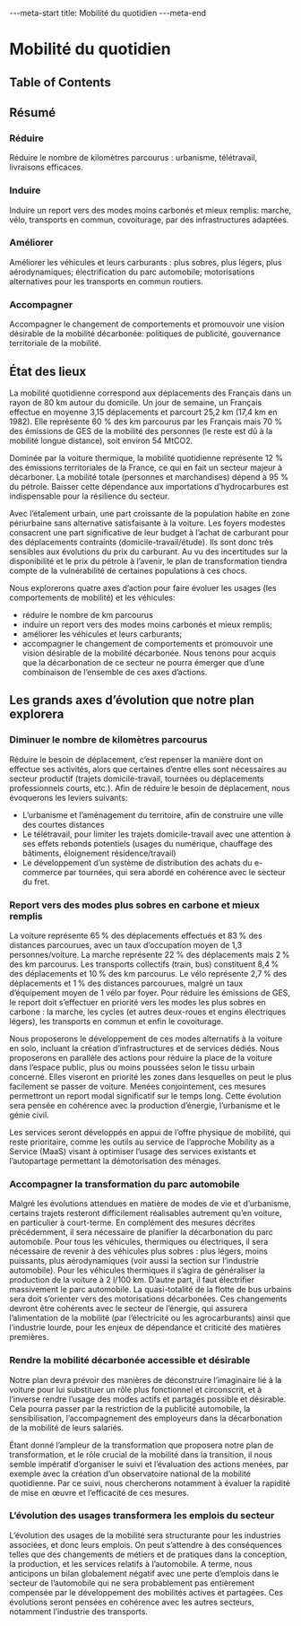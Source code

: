 ---meta-start
title: Mobilité du quotidien
---meta-end

# Mobilité du quotidien

## Table of Contents

## Résumé

### Réduire

Réduire le nombre de kilomètres parcourus : urbanisme, télétravail, livraisons efficaces.

### Induire

Induire un report vers des modes moins carbonés et mieux remplis: marche, vélo, transports en commun, covoiturage,
par des infrastructures adaptées.

### Améliorer

Améliorer les véhicules et leurs carburants : plus sobres, plus légers, plus aérodynamiques; électrification du parc automobile; motorisations alternatives pour les transports en commun routiers.

### Accompagner

Accompagner le changement de comportements et promouvoir une vision désirable de la mobilité décarbonée: politiques
de publicité, gouvernance territoriale de la mobilité.

## État des lieux

La mobilité quotidienne correspond aux déplacements des Français dans un rayon de 80 km autour du domicile. Un jour de semaine, un Français effectue en moyenne 3,15 déplacements et parcourt 25,2 km (17,4 km en 1982). Elle représente 60 % des km parcourus par les Français mais 70 % des émissions de GES de la mobilité des personnes (le reste est dû à la mobilité longue distance), soit environ 54 MtCO2.

Dominée par la voiture thermique, la mobilité quotidienne représente 12 % des émissions territoriales de la France, ce
qui en fait un secteur majeur à décarboner. La mobilité totale (personnes et marchandises) dépend à 95 % du pétrole. Baisser cette dépendance aux importations d’hydrocarbures est indispensable pour la résilience du secteur.

Avec l’étalement urbain, une part croissante de la population habite en zone périurbaine sans alternative satisfaisante à la
voiture. Les foyers modestes consacrent une part significative de leur budget à l’achat de carburant pour des déplacements contraints (domicile-travail/étude). Ils sont donc très sensibles aux évolutions du prix du carburant. Au vu des incertitudes sur la disponibilité et le prix du pétrole à l’avenir, le plan de transformation tiendra compte de la vulnérabilité de
certaines populations à ces chocs.

Nous explorerons quatre axes d’action pour faire évoluer les usages (les comportements de mobilité) et les véhicules:

- réduire le nombre de km parcourus
- induire un report vers des modes moins carbonés et mieux remplis;
- améliorer les véhicules et leurs carburants;
- accompagner le changement de comportements et promouvoir une vision désirable de la mobilité décarbonée.
  Nous tenons pour acquis que la décarbonation de ce secteur ne pourra émerger que d’une combinaison de l’ensemble de ces axes d’actions.

## Les grands axes d’évolution que notre plan explorera

### Diminuer le nombre de kilomètres parcourus

Réduire le besoin de déplacement, c’est repenser la manière dont on effectue ses activités, alors que certaines d’entre elles
sont nécessaires au secteur productif (trajets domicile-travail, tournées ou déplacements professionnels courts, etc.).
Afin de réduire le besoin de déplacement, nous évoquerons les leviers suivants:

- L’urbanisme et l’aménagement du territoire, afin de construire une ville des courtes distances
- Le télétravail, pour limiter les trajets domicile-travail avec une attention à ses effets rebonds potentiels (usages du numérique, chauffage des bâtiments, éloignement résidence/travail)
- Le développement d’un système de distribution des achats du e-commerce par tournées, qui sera abordé en cohérence avec le secteur du fret.

### Report vers des modes plus sobres en carbone et mieux remplis

La voiture représente 65 % des déplacements effectués et 83 % des distances parcourues, avec un taux d’occupation moyen de 1,3
personnes/voiture. La marche représente 22 % des déplacements mais 2 % des km parcourus. Les transports collectifs (train, bus) constituent 8,4 % des déplacements et 10 % des km parcourus. Le vélo représente 2,7 % des déplacements et 1 % des distances parcourues, malgré un taux d’équipement moyen de 1 vélo par foyer. Pour réduire les émissions de GES, le report doit s’effectuer en priorité vers les modes les plus sobres en carbone : la marche, les cycles (et autres deux-roues et engins électriques légers), les transports en commun et enfin le covoiturage.

Nous proposerons le développement de ces modes alternatifs à la voiture en solo, incluant la création d’infrastructures et de services dédiés. Nous proposerons en parallèle des actions pour réduire la place de la voiture dans l’espace public, plus ou moins poussées selon le tissu urbain concerné. Elles viseront en priorité les zones dans lesquelles on peut le plus facilement se passer de voiture. Menées conjointement, ces mesures permettront un report modal significatif sur le temps long. Cette
évolution sera pensée en cohérence avec la production d’énergie, l’urbanisme et le génie civil.

Les services seront développés en appui de l’offre physique de mobilité, qui reste prioritaire, comme les outils au service de l’approche Mobility as a Service (MaaS) visant à optimiser l’usage des services existants et l’autopartage permettant la démotorisation des ménages.

### Accompagner la transformation du parc automobile

Malgré les évolutions attendues en matière de modes de vie et d’urbanisme, certains trajets resteront difficilement réalisables autrement qu’en voiture, en particulier à court-terme. En complément des mesures décrites précédemment, il sera
nécessaire de planifier la décarbonation du parc automobile. Pour tous les véhicules, thermiques ou électriques, il sera nécessaire de revenir à des véhicules plus sobres : plus légers, moins puissants, plus aérodynamiques (voir aussi la section sur l’industrie automobile). Pour les véhicules thermiques il s’agira de généraliser la production de la voiture à 2 l/100 km. D’autre part, il faut électrifier massivement le parc automobile. La quasi-totalité de la flotte de bus urbains sera doit s’orienter vers des motorisations décarbonées. Ces changements devront être cohérents avec le secteur de l’énergie, qui assurera l’alimentation de la mobilité (par l’électricité ou les agrocarburants) ainsi que l’industrie lourde, pour les enjeux de dépendance et criticité des matières premières.

### Rendre la mobilité décarbonée accessible et désirable

Notre plan devra prévoir des manières de déconstruire l’imaginaire lié à la voiture pour lui substituer un rôle plus fonctionnel et circonscrit, et à l’inverse rendre l’usage des modes actifs et partagés possible et désirable. Cela pourra passer par la restriction de la publicité automobile, la sensibilisation, l’accompagnement des employeurs dans la décarbonation de la mobilité de leurs salariés.

Étant donné l’ampleur de la transformation que proposera notre plan de transformation, et le rôle crucial de la mobilité dans la transition, il nous semble impératif d’organiser le suivi et l’évaluation des actions menées, par exemple avec la création d’un observatoire national de la mobilité quotidienne. Par ce suivi, nous chercherons notamment à évaluer la rapidité de mise en œuvre et l’efficacité de ces mesures.

### L’évolution des usages transformera les emplois du secteur

L’évolution des usages de la mobilité sera structurante pour les industries associées, et donc leurs emplois. On peut s’attendre à des conséquences telles que des changements de métiers et de pratiques dans la conception, la production, et les services relatifs à l’automobile. A terme, nous anticipons un bilan globalement négatif avec une perte d’emplois dans le secteur de l’automobile qui ne sera probablement pas entièrement compensée par le développement des mobilités actives et partagées. Ces évolutions seront pensées en cohérence avec les autres secteurs, notamment l’industrie des transports.

